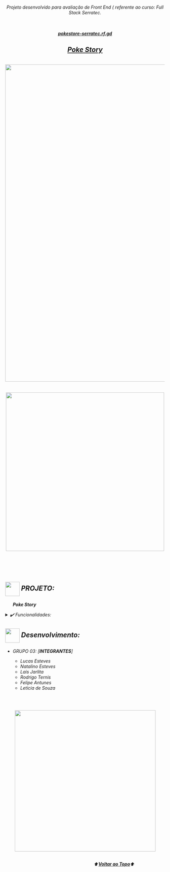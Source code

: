 <div align="center">
<i><h6>Projeto desenvolvido para avaliação de Front End ( referente ao curso: Full Stack Serratec.<br></br>
<h4>  <a href="http://pokestore-serratec.rf.gd/portal.html"> pokestore-serratec.rf.gd </a></h4>
</div>
<a name="back-to-top">

  
 <p>
    <h2 align="center">
      <a href="https://lucasesteves2.github.io/Pokemon-E-commerce-SERRATEC-/Index/index.html">  Poke Story </a>
  </h2>
  </p> 
  </br>
  <div align="center">
  <img width="1000px" src="https://github.com/LucasEsteves2/Pokemon-E-commerce-SERRATEC-/blob/main/src/pokezn.gif">
</div>
<br>
  
<br>
<div align="center">
  <img width="500px" src="https://i.imgur.com/H5Pd8Ah.png">
  <br>  </br>
   <br>  </br>
</div>
<br>

## <img height="45px" align="center" src="https://github.com/luqui2/Sistema-para-Viagens-/blob/main/src/imagens/foguete.gif">   PROJETO:
&nbsp;&nbsp;&nbsp;&nbsp;&nbsp;&nbsp;**Poke Story**  

<details>
  <summary>✔️ Funcionalidades:</summary>
      <p align="justify">
      - Carrinho de compras<br>
      - Calculo de Frete  <br>
      - Calculo de descontos<br>
      </p>
  </details>

##     
  
 
## <img height="45px" align="center" src="https://github.com/luqui2/Sistema-para-Viagens-/blob/main/src/imagens/set.gif">   Desenvolvimento:
- GRUPO 03: [**INTEGRANTES**] 
  <br>

  - Lucas Esteves
  - Natalino Esteves
  - Lais Jarlita
  - Rodrigo Ternis
  - Felipe Antunes
  - Leticia de Souza
 <br>
<div align="center">      
 
  
 
 </div>
<br> 
</p>

<div align="center"> 
<img height="445px" align="center" src=""> 
</div>
<br>


&emsp;&emsp;&emsp;&emsp;&emsp;&emsp;&emsp;&emsp;&emsp;&emsp;&emsp;&emsp;&emsp;&emsp;&emsp;&emsp;&emsp;&emsp;&emsp;&emsp;⬆️[**Voltar ao Topo**](#back-to-top)⬆️



